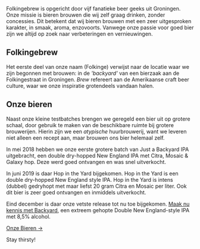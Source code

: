 Folkingebrew is opgericht door vijf fanatieke beer geeks uit Groningen. Onze missie is bieren brouwen die wij zelf graag drinken, zonder concessies. Dit betekent dat wij bieren brouwen met een zeer uitgesproken karakter, in smaak, aroma, enzovoorts. Vanwege onze passie voor goed bier zijn we altijd op zoek naar verbeteringen en vernieuwingen.

## Folkingebrew

Het eerste deel van onze naam (Folkinge) verwijst naar de locatie waar we zijn begonnen met brouwen: in de _'backyard'_ van een bierzaak aan de Folkingestraat in Groningen. _Brew_ refereert aan de Amerikaanse craft beer culture, waar we onze inspiratie grotendeels vandaan halen.

## Onze bieren

Naast onze kleine testbatches brengen we geregeld een bier uit op grotere schaal, door gebruik te maken van de beschikbare ruimte bij grotere brouwerijen. Hierin zijn we een _atypische_ huurbrouwerij, want we leveren niet alleen een recept aan, maar brouwen ons bier helemaal zelf.

In mei 2018 hebben we onze eerste grotere batch van Just a Backyard IPA uitgebracht, een double dry-hopped New England IPA met Citra, Mosaic & Galaxy hop. Deze werd goed ontvangen en was snel uitverkocht.

In juni 2019 is daar Hop in the Yard bijgekomen. Hop in the Yard is een double dry-hopped New England style IPA. Hop in the Yard is intens (dubbel) gedryhopt met maar liefst 20 gram Citra en Mosaic per liter. Ook dit bier is zeer goed ontvangen en inmiddels uitverkocht.

Eind december is daar onze vetste release tot nu toe bijgekomen. [Maak nu kennis met Backyard](/blog/maak-kennis-met-backyard-dipa), een extreem gehopte Double New England-style IPA met 8,5% alcohol.

[Onze Bieren →](/bieren/)

Stay thirsty!
